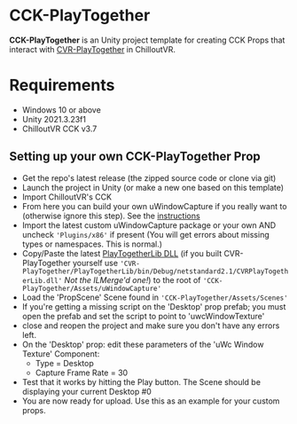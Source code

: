 CCK-PlayTogether
===================

**CCK-PlayTogether** is an Unity project template for creating CCK Props that interact with [CVR-PlayTogether](https://github.com/Searaphim/CVR-PlayTogether) in ChilloutVR.

Requirements
===================

- Windows 10 or above
- Unity 2021.3.23f1
- ChilloutVR CCK v3.7

Setting up your own CCK-PlayTogether Prop
----------

- Get the repo's latest release (the zipped source code or clone via git)
- Launch the project in Unity (or make a new one based on this template)
- Import ChilloutVR's CCK
- From here you can build your own uWindowCapture if you really want to (otherwise ignore this step). See the [instructions](https://github.com/Searaphim/uWindowCapture)
- Import the latest custom uWindowCapture package or your own AND uncheck `'Plugins/x86'` if present (You will get errors about missing types or namespaces. This is normal.)
- Copy/Paste the latest [PlayTogetherLib DLL](https://github.com/Searaphim/CCK-PlayTogether/releases) (if you built CVR-PlayTogether yourself use `'CVR-PlayTogether/PlayTogetherLib/bin/Debug/netstandard2.1/CVRPlayTogetherLib.dll'` *Not the ILMerge'd one!*) to the root of `'CCK-PlayTogether/Assets/uWindowCapture'`
- Load the 'PropScene' Scene found in `'CCK-PlayTogether/Assets/Scenes'`
- If you're getting a missing script on the 'Desktop' prop prefab; you must open the prefab and set the script to point to 'uwcWindowTexture'
- close and reopen the project and make sure you don't have any errors left.
- On the 'Desktop' prop: edit these parameters of the 'uWc Window Texture' Component:
	- Type = Desktop
	- Capture Frame Rate = 30
- Test that it works by hitting the Play button. The Scene should be displaying your current Desktop #0
- You are now ready for upload. Use this as an example for your custom props.